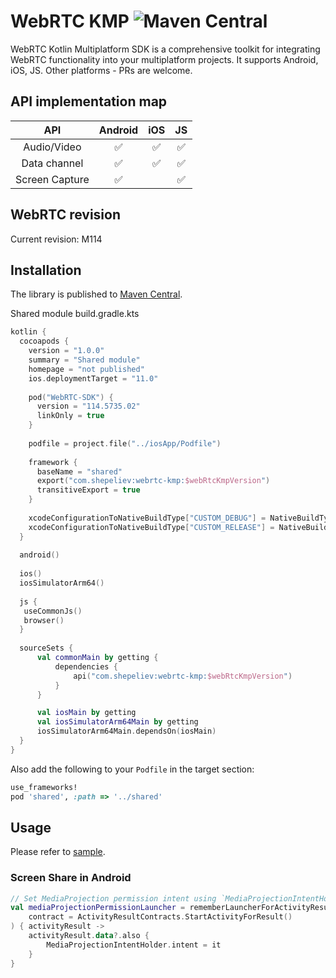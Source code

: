 # WebRTC KMP ![Maven Central](https://img.shields.io/maven-central/v/com.shepeliev/webrtc-kmp?style=flat-square)

WebRTC Kotlin Multiplatform SDK is a comprehensive toolkit for integrating WebRTC functionality into your multiplatform projects. 
It supports Android, iOS, JS. Other platforms - PRs are welcome.


## API implementation map
 API |      Android       | iOS | JS 
 :-: |:------------------:| :-: | :---: 
 Audio/Video | :white_check_mark: | :white_check_mark: | :white_check_mark:
 Data channel | :white_check_mark: | :white_check_mark: | :white_check_mark:
 Screen Capture | :white_check_mark: | | :white_check_mark:

## WebRTC revision
Current revision: M114

## Installation
The library is published to [Maven Central](https://search.maven.org/artifact/com.shepeliev/webrtc-kmp).

Shared module build.gradle.kts
```Kotlin
kotlin {
  cocoapods {
    version = "1.0.0"
    summary = "Shared module"
    homepage = "not published"
    ios.deploymentTarget = "11.0"
   
    pod("WebRTC-SDK") {
      version = "114.5735.02"
      linkOnly = true
    }
  
    podfile = project.file("../iosApp/Podfile")
  
    framework {
      baseName = "shared"
      export("com.shepeliev:webrtc-kmp:$webRtcKmpVersion")
      transitiveExport = true
    }
  
    xcodeConfigurationToNativeBuildType["CUSTOM_DEBUG"] = NativeBuildType.DEBUG
    xcodeConfigurationToNativeBuildType["CUSTOM_RELEASE"] = NativeBuildType.RELEASE
  }
 
  android()
  
  ios()
  iosSimulatorArm64()
 
  js {
   useCommonJs()
   browser()
  }
  
  sourceSets {
      val commonMain by getting {
          dependencies {
              api("com.shepeliev:webrtc-kmp:$webRtcKmpVersion")
          }
      }

      val iosMain by getting
      val iosSimulatorArm64Main by getting
      iosSimulatorArm64Main.dependsOn(iosMain)
  }
}
```

Also add the following to your `Podfile` in the target section:
```Ruby
use_frameworks!
pod 'shared', :path => '../shared'
```

## Usage

Please refer to [sample](sample/README.md).

### Screen Share in Android
```kotlin
// Set MediaProjection permission intent using `MediaProjectionIntentHolder`
val mediaProjectionPermissionLauncher = rememberLauncherForActivityResult(
    contract = ActivityResultContracts.StartActivityForResult()
) { activityResult ->
    activityResult.data?.also {
        MediaProjectionIntentHolder.intent = it
    }
}
```
